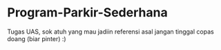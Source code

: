 # Program-Parkir-Sederhana
Tugas UAS, sok atuh yang mau jadiin referensi asal jangan tinggal copas doang (biar pinter) :)
